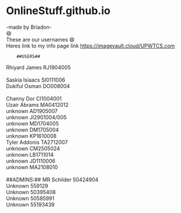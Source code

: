 # OnlineStuff.github.io
-made by Briadon-<br>
:smile:<br>These are our usernames :smile:
<br>Heres link to my info page link https://imagevault.cloud/UPWTCS.com

        ##USERS##                                     
Rhiyard James RJ1904005<br>               
Saskia Isiaacs SI0111006<br>
Dukiful Osman DO008004<br>
<br>Channy Dor CI1004001<br>
Uzair Abrams MA0412012<br>
unknown AD1905007<br>
unknown JI2901004/005<br>
unknown MD1704005<br>
unknown DM1705004<br>
unknown KP1610008<br>
Tyler Addonis TA2712007<br>
unknown CM2505024<br>
unknown LB1711014<br>
unknown JD1110006<br>
unknown MA2108010<br>
<br>
##ADMINS:##
MR Schilder 50424904<br>
Unknown 559129<br>
Unknown 50395408<br>
Unknown 50585991<br>
Unknown 55193439<br>
